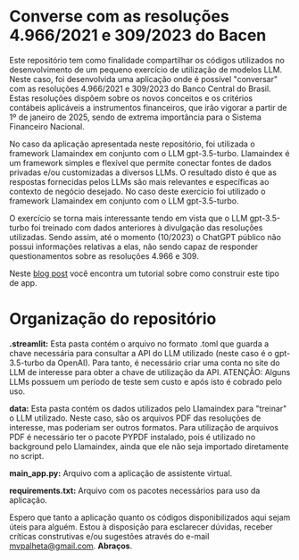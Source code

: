 # Converse com as resoluções 4.966/2021 e 309/2023 do Bacen
Este repositório tem como finalidade compartilhar os códigos utilizados no desenvolvimento de um pequeno exercício de utilização de modelos LLM. Neste caso, foi desenvolvida uma aplicação onde é possível "conversar" com as resoluções 4.966/2021 e 309/2023 do Banco Central do Brasil. Estas resoluções dispõem sobre os novos conceitos e os critérios contábeis aplicáveis a instrumentos financeiros, que irão vigorar a partir de 1º de janeiro de 2025, sendo de extrema importância para o Sistema Financeiro Nacional.

No caso da aplicação apresentada neste repositório, foi utilizada o framework Llamaindex em conjunto com o LLM gpt-3.5-turbo. Llamaindex é um framework simples e flexível que permite conectar fontes de dados privadas e/ou customizadas a diversos LLMs. O resultado disto é que as respostas fornecidas pelos LLMs são mais relevantes e específicas ao contexto de negócio desejado. No caso deste exercício foi utilizado o framework Llamaindex em conjunto com o LLM gpt-3.5-turbo.

O exercício se torna mais interessante tendo em vista que o LLM gpt-3.5-turbo foi treinado com dados anteriores à divulgação das resoluções utilizadas. Sendo assim, até o momento (10/2023) o ChatGPT público não possui  informações relativas a elas, não sendo capaz de responder questionamentos sobre as resoluções 4.966 e 309.

Neste [blog post](https://blog.streamlit.io/build-a-chatbot-with-custom-data-sources-powered-by-llamaindex/) você encontra um tutorial sobre como construir este tipo de app.

# Organização do repositório

**.streamlit:** Esta pasta contém o arquivo no formato .toml que guarda a chave necessária para consultar a API do LLM utilizado (neste caso é o gpt-3.5-turbo da OpenAI). Para tanto, é necessário criar uma conta no site do LLM de interesse para obter a chave de utilização da API. ATENÇÃO: Alguns LLMs possuem um período de teste sem custo e após isto é cobrado pelo uso.

**data:** Esta pasta contém os dados utilizados pelo Llamaindex para "treinar" o LLM utilizado. Neste caso, são os arquivos PDF das resoluções de interesse, mas poderiam ser outros formatos. Para utilização de arquivos PDF é necessário ter o pacote PYPDF instalado, pois é utilizado no background pelo Llamaindex, ainda que ele não seja importado diretamente no script.

**main_app.py:** Arquivo com a aplicação de assistente virtual.

**requirements.txt:** Arquivo com os pacotes necessários para uso da aplicação.

Espero que tanto a aplicação quanto os códigos disponibilizados aqui sejam úteis para alguém. Estou à disposição para esclarecer dúvidas, receber críticas construtivas e/ou sugestões através do e-mail mvpalheta@gmail.com. **Abraços**.
